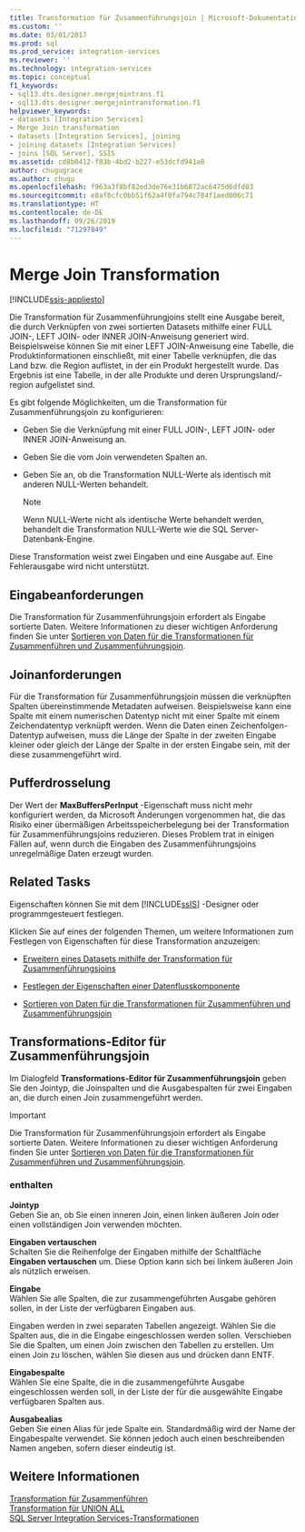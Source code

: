 ```yaml
---
title: Transformation für Zusammenführungsjoin | Microsoft-Dokumentation
ms.custom: ''
ms.date: 03/01/2017
ms.prod: sql
ms.prod_service: integration-services
ms.reviewer: ''
ms.technology: integration-services
ms.topic: conceptual
f1_keywords:
- sql13.dts.designer.mergejointrans.f1
- sql13.dts.designer.mergejointransformation.f1
helpviewer_keywords:
- datasets [Integration Services]
- Merge Join transformation
- datasets [Integration Services], joining
- joining datasets [Integration Services]
- joins [SQL Server], SSIS
ms.assetid: cd8b0412-f83b-4bd2-b227-e53dcfd941a8
author: chugugrace
ms.author: chugu
ms.openlocfilehash: f963a3f8bf82ed3de76e31b6872ac6475d6dfd83
ms.sourcegitcommit: e8af8cfc0bb51f62a4f0fa794c784f1aed006c71
ms.translationtype: HT
ms.contentlocale: de-DE
ms.lasthandoff: 09/26/2019
ms.locfileid: "71297849"
---
```

# <a name="merge-join-transformation"></a>Merge Join Transformation

[!INCLUDE[ssis-appliesto](../../../includes/ssis-appliesto-ssvrpluslinux-asdb-asdw-xxx.md)]


  Die Transformation für Zusammenführungjoins stellt eine Ausgabe bereit, die durch Verknüpfen von zwei sortierten Datasets mithilfe einer FULL JOIN-, LEFT JOIN- oder INNER JOIN-Anweisung generiert wird. Beispielsweise können Sie mit einer LEFT JOIN-Anweisung eine Tabelle, die Produktinformationen einschließt, mit einer Tabelle verknüpfen, die das Land bzw. die Region auflistet, in der ein Produkt hergestellt wurde. Das Ergebnis ist eine Tabelle, in der alle Produkte und deren Ursprungsland/-region aufgelistet sind.  
  
 Es gibt folgende Möglichkeiten, um die Transformation für Zusammenführungsjoin zu konfigurieren:  
  
-   Geben Sie die Verknüpfung mit einer FULL JOIN-, LEFT JOIN- oder INNER JOIN-Anweisung an.  
  
-   Geben Sie die vom Join verwendeten Spalten an.  
  
-   Geben Sie an, ob die Transformation NULL-Werte als identisch mit anderen NULL-Werten behandelt.  
  
    > [!NOTE]  
    >  Wenn NULL-Werte nicht als identische Werte behandelt werden, behandelt die Transformation NULL-Werte wie die SQL Server-Datenbank-Engine.  
  
 Diese Transformation weist zwei Eingaben und eine Ausgabe auf. Eine Fehlerausgabe wird nicht unterstützt.  
  
## <a name="input-requirements"></a>Eingabeanforderungen  
 Die Transformation für Zusammenführungsjoin erfordert als Eingabe sortierte Daten. Weitere Informationen zu dieser wichtigen Anforderung finden Sie unter [Sortieren von Daten für die Transformationen für Zusammenführen und Zusammenführungsjoin](../../../integration-services/data-flow/transformations/sort-data-for-the-merge-and-merge-join-transformations.md).  
  
## <a name="join-requirements"></a>Joinanforderungen  
 Für die Transformation für Zusammenführungsjoin müssen die verknüpften Spalten übereinstimmende Metadaten aufweisen. Beispielsweise kann eine Spalte mit einem numerischen Datentyp nicht mit einer Spalte mit einem Zeichendatentyp verknüpft werden. Wenn die Daten einen Zeichenfolgen-Datentyp aufweisen, muss die Länge der Spalte in der zweiten Eingabe kleiner oder gleich der Länge der Spalte in der ersten Eingabe sein, mit der diese zusammengeführt wird.  
  
## <a name="buffer-throttling"></a>Pufferdrosselung  
 Der Wert der **MaxBuffersPerInput** -Eigenschaft muss nicht mehr konfiguriert werden, da Microsoft Änderungen vorgenommen hat, die das Risiko einer übermäßigen Arbeitsspeicherbelegung bei der Transformation für Zusammenführungsjoins reduzieren. Dieses Problem trat in einigen Fällen auf, wenn durch die Eingaben des Zusammenführungsjoins unregelmäßige Daten erzeugt wurden.  
  
## <a name="related-tasks"></a>Related Tasks  
 Eigenschaften können Sie mit dem [!INCLUDE[ssIS](../../../includes/ssis-md.md)] -Designer oder programmgesteuert festlegen.  
  
 Klicken Sie auf eines der folgenden Themen, um weitere Informationen zum Festlegen von Eigenschaften für diese Transformation anzuzeigen:  
  
-   [Erweitern eines Datasets mithilfe der Transformation für Zusammenführungsjoins](../../../integration-services/data-flow/transformations/extend-a-dataset-by-using-the-merge-join-transformation.md)  
  
-   [Festlegen der Eigenschaften einer Datenflusskomponente](../../../integration-services/data-flow/set-the-properties-of-a-data-flow-component.md)  
  
-   [Sortieren von Daten für die Transformationen für Zusammenführen und Zusammenführungsjoin](../../../integration-services/data-flow/transformations/sort-data-for-the-merge-and-merge-join-transformations.md)  
  
## <a name="merge-join-transformation-editor"></a>Transformations-Editor für Zusammenführungsjoin
  Im Dialogfeld **Transformations-Editor für Zusammenführungsjoin** geben Sie den Jointyp, die Joinspalten und die Ausgabespalten für zwei Eingaben an, die durch einen Join zusammengeführt werden.  
  
> [!IMPORTANT]  
>  Die Transformation für Zusammenführungsjoin erfordert als Eingabe sortierte Daten. Weitere Informationen zu dieser wichtigen Anforderung finden Sie unter [Sortieren von Daten für die Transformationen für Zusammenführen und Zusammenführungsjoin](../../../integration-services/data-flow/transformations/sort-data-for-the-merge-and-merge-join-transformations.md).  
  
### <a name="options"></a>enthalten  
 **Jointyp**  
 Geben Sie an, ob Sie einen inneren Join, einen linken äußeren Join oder einen vollständigen Join verwenden möchten.  
  
 **Eingaben vertauschen**  
 Schalten Sie die Reihenfolge der Eingaben mithilfe der Schaltfläche **Eingaben vertauschen** um. Diese Option kann sich bei linkem äußeren Join als nützlich erweisen.  
  
 **Eingabe**  
 Wählen Sie alle Spalten, die zur zusammengeführten Ausgabe gehören sollen, in der Liste der verfügbaren Eingaben aus.  
  
 Eingaben werden in zwei separaten Tabellen angezeigt. Wählen Sie die Spalten aus, die in die Eingabe eingeschlossen werden sollen. Verschieben Sie die Spalten, um einen Join zwischen den Tabellen zu erstellen. Um einen Join zu löschen, wählen Sie diesen aus und drücken dann ENTF.  
  
 **Eingabespalte**  
 Wählen Sie eine Spalte, die in die zusammengeführte Ausgabe eingeschlossen werden soll, in der Liste der für die ausgewählte Eingabe verfügbaren Spalten aus.  
  
 **Ausgabealias**  
 Geben Sie einen Alias für jede Spalte ein. Standardmäßig wird der Name der Eingabespalte verwendet. Sie können jedoch auch einen beschreibenden Namen angeben, sofern dieser eindeutig ist.  
  
## <a name="see-also"></a>Weitere Informationen  
 [Transformation für Zusammenführen](../../../integration-services/data-flow/transformations/merge-transformation.md)   
 [Transformation für UNION ALL](../../../integration-services/data-flow/transformations/union-all-transformation.md)   
 [SQL Server Integration Services-Transformationen](../../../integration-services/data-flow/transformations/integration-services-transformations.md)  
  
  
